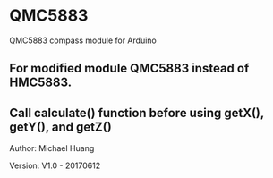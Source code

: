 # QMC5883
QMC5883 compass module for Arduino

## For modified module QMC5883 instead of HMC5883.

## Call calculate() function before using getX(), getY(), and getZ()

Author: Michael Huang

Version: V1.0 - 20170612
